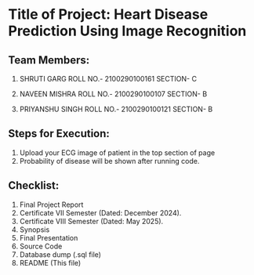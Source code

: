 # Title of Project: Heart Disease Prediction Using Image Recognition 

## Team Members:
1. SHRUTI GARG
   ROLL NO.- 2100290100161
   SECTION- C
   
2. NAVEEN MISHRA
   ROLL NO.- 2100290100107
   SECTION- B

3. PRIYANSHU SINGH
   ROLL NO.- 2100290100121
   SECTION- B

## Steps for Execution:
1. Upload your ECG image of patient in the top section of page
2. Probability of disease will be shown after running code.

## Checklist:
1. Final Project Report
2. Certificate VII Semester (Dated: December 2024).
3. Certificate VIII Semester (Dated: May 2025).
4. Synopsis
5. Final Presentation
6. Source Code
7. Database dump (.sql file)
8. README (This file)
